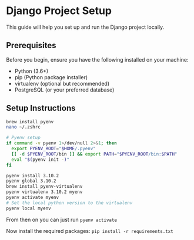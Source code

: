 
# Django Project Setup

This guide will help you set up and run the Django project locally.

## Prerequisites

Before you begin, ensure you have the following installed on your machine:

- Python (3.6+)
- pip (Python package installer)
- virtualenv (optional but recommended)
- PostgreSQL (or your preferred database)

## Setup Instructions

```bash
brew install pyenv
nano ~/.zshrc
```

```bash
# Pyenv setup 
if command -v pyenv 1>/dev/null 2>&1; then
  export PYENV_ROOT="$HOME/.pyenv"
  [[ -d $PYENV_ROOT/bin ]] && export PATH="$PYENV_ROOT/bin:$PATH"
  eval "$(pyenv init -)"
fi
```

```bash
pyenv install 3.10.2
pyenv global 3.10.2
brew install pyenv-virtualenv
pyenv virtualenv 3.10.2 myenv
pyenv activate myenv
# Set the local python version to the virtualenv
pyenv local myenv 
```

From then on you can just run
```pyenv activate```

Now install the required packages:
```pip install -r requirements.txt```
